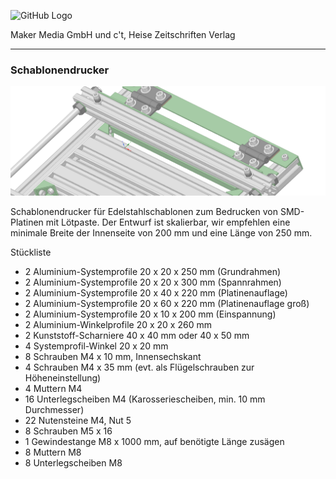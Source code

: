 ![GitHub Logo](http://www.heise.de/make/icons/make_logo.png)

Maker Media GmbH und c't, Heise Zeitschriften Verlag

***

### Schablonendrucker


![Picture](https://github.com/MakeMagazinDE/Schablonendrucker/blob/master/aufm.png)

Schablonendrucker für Edelstahlschablonen zum Bedrucken von SMD-Platinen mit Lötpaste. Der Entwurf ist skalierbar, wir empfehlen eine minimale Breite der Innenseite von 200 mm und eine Länge von 250 mm.

Stückliste

- 2 Aluminium-Systemprofile 20 x 20 x 250 mm (Grundrahmen)
- 2 Aluminium-Systemprofile 20 x 20 x 300 mm (Spannrahmen)
- 2 Aluminium-Systemprofile 20 x 40 x 220 mm (Platinenauflage)
- 2 Aluminium-Systemprofile 20 x 60 x 220 mm (Platinenauflage groß)
- 2 Aluminium-Systemprofile 20 x 10 x 200 mm (Einspannung)
- 2 Aluminium-Winkelprofile 20 x 20 x 260 mm
- 2 Kunststoff-Scharniere 40 x 40 mm oder 40 x 50 mm
- 4 Systemprofil-Winkel 20 x 20 mm
- 8 Schrauben M4 x 10 mm, Innensechskant
- 4 Schrauben M4 x 35 mm (evt. als Flügelschrauben zur Höheneinstellung)
- 4 Muttern M4 
- 16 Unterlegscheiben M4 (Karosseriescheiben, min. 10 mm Durchmesser)
- 22 Nutensteine M4, Nut 5
- 8 Schrauben M5 x 16
- 1 Gewindestange M8 x 1000 mm, auf benötigte Länge zusägen
- 8 Muttern M8
- 8 Unterlegscheiben M8
